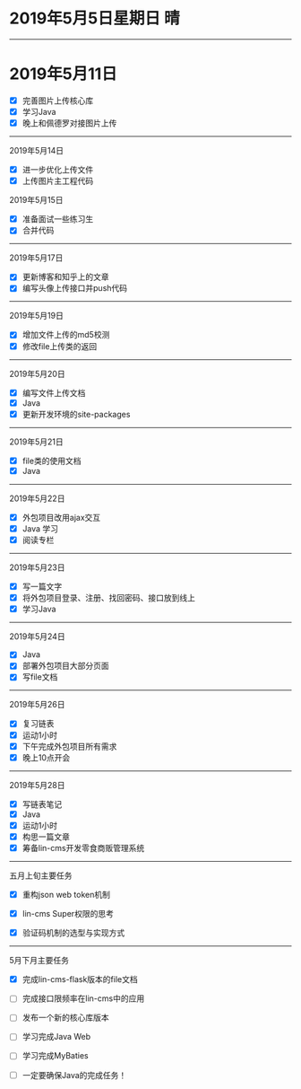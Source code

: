# 2019年5月5日星期日 晴

---

# 2019年5月11日
- [x] 完善图片上传核心库
- [x] 学习Java
- [x] 晚上和佩德罗对接图片上传

--- 

2019年5月14日
- [x] 进一步优化上传文件
- [x] 上传图片主工程代码

2019年5月15日
- [x] 准备面试一些练习生
- [x] 合并代码

---

2019年5月17日
- [x] 更新博客和知乎上的文章
- [x] 编写头像上传接口并push代码

---
2019年5月19日
- [x] 增加文件上传的md5校测
- [x] 修改file上传类的返回  

--- 

2019年5月20日
- [x] 编写文件上传文档
- [x] Java
- [x] 更新开发环境的site-packages

---

2019年5月21日
- [x] file类的使用文档
- [x] Java

---

2019年5月22日
- [x] 外包项目改用ajax交互
- [x] Java 学习
- [x] 阅读专栏

---

2019年5月23日
- [x] 写一篇文字
- [x] 将外包项目登录、注册、找回密码、接口放到线上
- [x] 学习Java

---

2019年5月24日
- [x] Java
- [x] 部署外包项目大部分页面
- [x] 写file文档

---

2019年5月26日
- [x] 复习链表
- [x] 运动1小时
- [x] 下午完成外包项目所有需求
- [x] 晚上10点开会

---

2019年5月28日
- [x] 写链表笔记
- [x] Java
- [x] 运动1小时
- [x] 构思一篇文章
- [x] 筹备lin-cms开发零食商贩管理系统

---

五月上旬主要任务
- [x] 重构json web token机制
- [x] lin-cms Super权限的思考
- [x] 验证码机制的选型与实现方式


--- 

5月下月主要任务
- [x] 完成lin-cms-flask版本的file文档
- [ ] 完成接口限频率在lin-cms中的应用
- [ ] 发布一个新的核心库版本
- [ ] 学习完成Java Web
- [ ] 学习完成MyBaties
- [ ] 一定要确保Java的完成任务！

